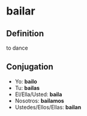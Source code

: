 # bailar

## Definition
to dance

## Conjugation

- Yo: **bailo**
- Tu: **bailas**
- El/Ella/Usted: **baila**
- Nosotros: **bailamos**
- Ustedes/Ellos/Ellas: **bailan**